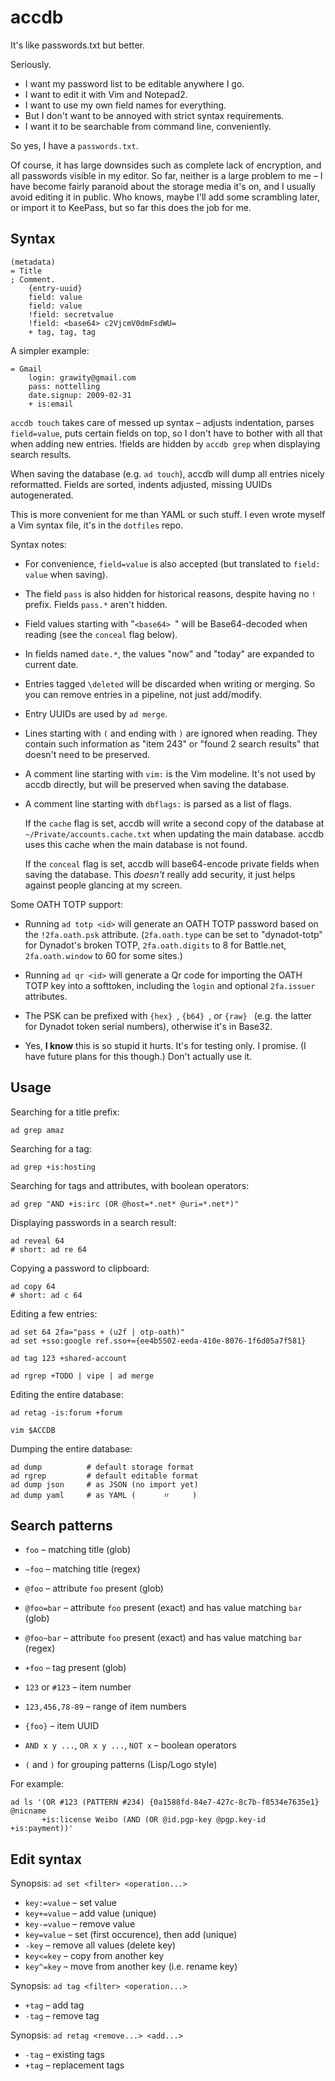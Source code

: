 # accdb

It's like passwords.txt but better.

Seriously.

  - I want my password list to be editable anywhere I go.
  - I want to edit it with Vim and Notepad2.
  - I want to use my own field names for everything.
  - But I don't want to be annoyed with strict syntax requirements.
  - I want it to be searchable from command line, conveniently.

So yes, I have a `passwords.txt`.

Of course, it has large downsides such as complete lack of encryption, and all passwords visible in my editor. So far, neither is a large problem to me – I have become fairly paranoid about the storage media it's on, and I usually avoid editing it in public. Who knows, maybe I'll add some scrambling later, or import it to KeePass, but so far this does the job for me.

## Syntax

    (metadata)
    = Title
    ; Comment.
        {entry-uuid}
        field: value
        field: value
        !field: secretvalue
        !field: <base64> c2VjcmV0dmFsdWU=
        + tag, tag, tag

A simpler example:

    = Gmail
        login: grawity@gmail.com
        pass: nottelling
        date.signup: 2009-02-31
        + is:email

`accdb touch` takes care of messed up syntax – adjusts indentation, parses `field=value`, puts certain fields on top, so I don't have to bother with all that when adding new entries. !fields are hidden by `accdb grep` when displaying search results.

When saving the database (e.g. `ad touch`), accdb will dump all entries nicely reformatted. Fields are sorted, indents adjusted, missing UUIDs autogenerated.

This is more convenient for me than YAML or such stuff. I even wrote myself a Vim syntax file, it's in the `dotfiles` repo.

Syntax notes:

  * For convenience, `field=value` is also accepted (but translated to `field: value` when saving).

  * The field `pass` is also hidden for historical reasons, despite having no `!` prefix. Fields `pass.*` aren't hidden.

  * Field values starting with "`<base64> `" will be Base64-decoded when reading (see the `conceal` flag below).

  * In fields named `date.*`, the values "now" and "today" are expanded to current date.

  * Entries tagged `\deleted` will be discarded when writing or merging. So you can remove entries in a pipeline, not just add/modify.

  * Entry UUIDs are used by `ad merge`.

  * Lines starting with `(` and ending with `)` are ignored when reading. They contain such information as "item 243" or "found 2 search results" that doesn't need to be preserved.

  * A comment line starting with `vim:` is the Vim modeline. It's not used by accdb directly, but will be preserved when saving the database.

  * A comment line starting with `dbflags:` is parsed as a list of flags.

    If the `cache` flag is set, accdb will write a second copy of the database at `~/Private/accounts.cache.txt` when updating the main database. accdb uses this cache when the main database is not found.

    If the `conceal` flag is set, accdb will base64-encode private fields when saving the database. This _doesn't_ really add security, it just helps against people glancing at my screen.

Some OATH TOTP support:

  * Running `ad totp <id>` will generate an OATH TOTP password based on the `!2fa.oath.psk` attribute. (`2fa.oath.type` can be set to "dynadot-totp" for Dynadot's broken TOTP, `2fa.oath.digits` to 8 for Battle.net, `2fa.oath.window` to 60 for some sites.)

  * Running `ad qr <id>` will generate a Qr code for importing the OATH TOTP key into a softtoken, including the `login` and optional `2fa.issuer` attributes.

  * The PSK can be prefixed with `{hex} `, `{b64} `, or `{raw} ` (e.g. the latter for Dynadot token serial numbers), otherwise it's in Base32.

  * Yes, **I know** this is so stupid it hurts. It's for testing only. I promise. (I have future plans for this though.) Don't actually use it.

## Usage

Searching for a title prefix:

    ad grep amaz

Searching for a tag:

    ad grep +is:hosting

Searching for tags and attributes, with boolean operators:

    ad grep "AND +is:irc (OR @host=*.net* @uri=*.net*)"

Displaying passwords in a search result:

    ad reveal 64
    # short: ad re 64

Copying a password to clipboard:

    ad copy 64
    # short: ad c 64

Editing a few entries:

    ad set 64 2fa="pass + (u2f | otp-oath)"
    ad set +sso:google ref.sso+={ee4b5502-eeda-410e-8076-1f6d05a7f581}

    ad tag 123 +shared-account

    ad rgrep +TODO | vipe | ad merge

Editing the entire database:

    ad retag -is:forum +forum

    vim $ACCDB

Dumping the entire database:

    ad dump          # default storage format
    ad rgrep         # default editable format
    ad dump json     # as JSON (no import yet)
    ad dump yaml     # as YAML (      〃     )

## Search patterns

  - `foo` – matching title (glob)

  - `~foo` – matching title (regex)

  - `@foo` – attribute `foo` present (glob)

  - `@foo=bar` – attribute `foo` present (exact) and has value matching `bar` (glob)

  - `@foo~bar` – attribute `foo` present (exact) and has value matching `bar` (regex)

  - `+foo` – tag present (glob)

  - `123` or `#123` – item number

  - `123,456,78-89` – range of item numbers

  - `{foo}` – item UUID

  - `AND x y ...`, `OR x y ...`, `NOT x` – boolean operators

  - `(` and `)` for grouping patterns (Lisp/Logo style)

For example:

    ad ls '(OR #123 (PATTERN #234) {0a1588fd-84e7-427c-8c7b-f8534e7635e1} @nicname
           +is:license Weibo (AND (OR @id.pgp-key @pgp.key-id +is:payment))'

## Edit syntax

Synopsis: `ad set <filter> <operation...>`

  - `key:=value` – set value
  - `key+=value` – add value (unique)
  - `key-=value` – remove value
  - `key=value` – set (first occurence), then add (unique)
  - `-key` – remove all values (delete key)
  - `key<=key` – copy from another key
  - `key^=key` – move from another key (i.e. rename key)

Synopsis: `ad tag <filter> <operation...>`

  - `+tag` – add tag
  - `-tag` – remove tag

Synopsis: `ad retag <remove...> <add...>`

  - `-tag` – existing tags
  - `+tag` – replacement tags

<!-- vim: set ts=8 sw=8 et: -->
